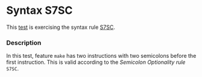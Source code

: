 # Syntax S7SC

This [test](.) is exercising the syntax rule [S7SC](../Readme.md).

### Description

In this test, feature `make` has two instructions with two semicolons before the first instruction. This is valid according to the *Semicolon Optionality rule* `S7SC`.
